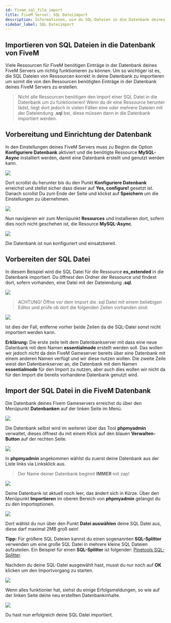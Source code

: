 ```yaml
---
id: fivem_sql_file_import
title: FiveM Server: SQL Dateiimport
description: Informationen, wie du SQL-Dateien in die Datenbank deines FiveM-Server von ZAP-Hosting importieren kannst - ZAP-Hosting.com Dokumentationen
sidebar_label: SQL Dateiimport
---
```


## Importieren von SQL Dateien in die Datenbank von FiveM

Viele Ressourcen für FiveM benötigen Einträge in der Datenbank deines FiveM Servers um richtig funktionieren zu können.
Um so wichtiger ist es, die SQL Dateien von Ressourcen korrekt in deine Datenbank zu importieren um somit die von den Ressourcen benötigten 
Einträge in der Datenbank deines FiveM Servers zu erstellen.

> Nicht alle Ressourcen benötigen den Import einer SQL Datei in die Datenbank um zu funktionieren! Wenn du dir eine Ressource herunter lädst,
liegt dort jedoch in vielen Fällen eine oder mehrere Dateien mit der Dateiendung **.sql** bei, diese müssen dann in die Datenbank importiert werden.

## Vorbereitung und Einrichtung der Datenbank

In den Einstellungen deines FiveM Servers muss zu Beginn die Option **Konfiguriere Datenbank** aktiviert und 
die benötigte Ressource **MySQL-Async** installiert werden, damit eine Datenbank erstellt und genutzt werden kann.

![](https://screensaver01.zap-hosting.com/index.php/s/J6WjWF9Q4ZApE8t/preview)


Dort scrollst du herunter bis du den Punkt **Konfiguriere Datenbank** erreichst und stellst sicher dass dieser
auf **Yes, configure!** gesetzt ist. Danach scrollst Du zum Ende der Seite und klickst auf **Speichern** um die Einstellungen zu übernehmen.

![](https://screensaver01.zap-hosting.com/index.php/s/Qmg5jtG9mWDZ5G8/preview)


Nun navigieren wir zum Menüpunkt **Resources** und installieren dort, sofern dies noch nicht geschehen ist, die Resource **MySQL-Async**.

![](https://screensaver01.zap-hosting.com/index.php/s/iNMwLf4ffkpWKLy/preview)


Die Datenbank ist nun konfiguriert und einsatzbereit.


## Vorbereiten der SQL Datei

In diesem Beispiel wird die SQL Datei für die Ressource **es_extended** in die Datenbank importiert.
Du öffnest den Ordner der Ressource und findest dort, sofern vorhanden, eine Datei mit der Dateiendung **.sql**.

![](https://screensaver01.zap-hosting.com/index.php/s/Dqc2zNGYnd7CTk2/preview)


> ACHTUNG! Öffne vor dem Import die .sql Datei mit einem beliebigen Editor und prüfe ob dort die folgenden Zeilen vorhanden sind:


![](https://screensaver01.zap-hosting.com/index.php/s/KjyrB8zWAeMQLwP/preview)


Ist dies der Fall, entferne vorher beide Zeilen da die SQL-Datei sonst nicht importiert werden kann.

**Erklärung:** Die erste zeile teilt dem Datenbankserver mit dass eine neue Datenbank mit dem Namen **essentialmode** erstellt werden soll.
Das wollen wir jedoch nicht da dein FiveM Gameserver bereits über eine Datenbank mit einem anderen Namen verfügt und wir diese nutzen wollen.
Die zweite Zeile weist den Datenbankserver an, die Datenbank mit dem Namen **essentialmode** für den Import zu nutzen, aber auch dies wollen wir nicht
da für den Import die bereits vorhandene Datenbank genutzt wird.

## Import der SQL Datei in die FiveM Datenbank

Die Datenbank deines Fivem Gameservers erreichst du über den Menüpunkt **Datenbanken** auf der linken Seite im Menü.

![](https://screensaver01.zap-hosting.com/index.php/s/mR82WJ8Q8Ha5Txo/preview)


Die Datenbank selbst wird im weiteren über das Tool **phpmyadmin** verwaltet, dieses öffnest du mit einem Klick auf den blauen **Verwalten-Button**
auf der rechten Seite.

![](https://screensaver01.zap-hosting.com/index.php/s/XcMWRKoXRsSN9s9/preview)


In **phpmyadmin** angekommen wählst du zuerst deine Datenbank aus der Liste links via Linksklick aus. 

> Der Name deiner Datenbank beginnt **IMMER** mit zap!

![](https://screensaver01.zap-hosting.com/index.php/s/T8DW7Jz8E5nfiZ9/preview)


Deine Datenbank ist aktuell noch leer, das ändert sich in Kürze. Über den Menüpunkt **Importieren** im oberen Bereich von **phpmyadmin**
gelangst du zu den Importoptionen.

![](https://screensaver01.zap-hosting.com/index.php/s/brD4GYnbTxxH35H/preview)


Dort wählst du nun über den Punkt **Datei auswählen** deine SQL Datei aus, diese darf maximal 2MB groß sein!

**Tipp:** Für größere SQL Dateien kannst du einen sogenannten **SQL-Splitter** verwenden um eine große SQL Datei
in mehrere kleine SQL Dateien aufzuteilen. Ein Beispiel für einen **SQL-Splitter** ist folgender: [Pinetools SQL-Splitter](https://pinetools.com/split-files).

Nachdem du deine SQL-Datei ausgewählt hast, musst du nur noch auf **OK** klicken um den Importvorgang zu starten.

![](https://screensaver01.zap-hosting.com/index.php/s/DW2tcLgk59bCo6M/preview)


Wenn alles funktionier hat, siehst du einige Erfolgsmeldungen, so wie auf der linken Seite deine neu erstellten Datenbankinhalte.


![](https://screensaver01.zap-hosting.com/index.php/s/Zm2bYCZpz28e6db)


Du hast nun erfolgreich deine SQL Datei importiert.

